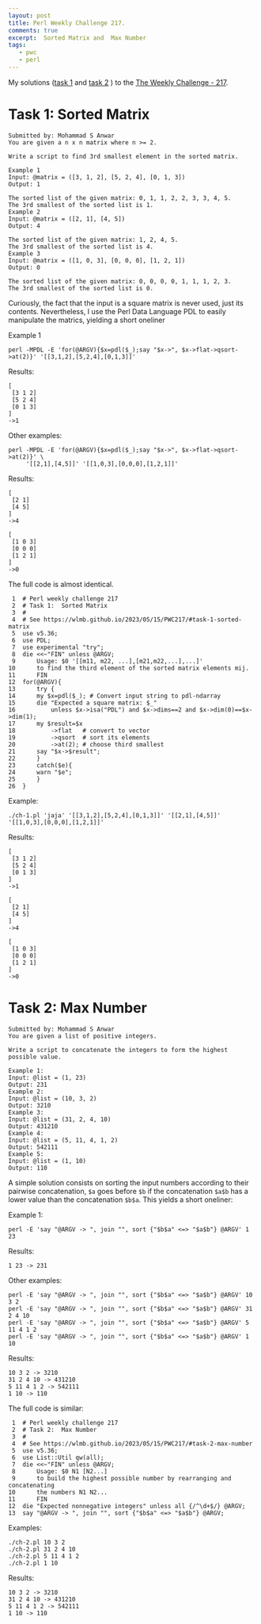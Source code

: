 ```yaml
---
layout: post
title: Perl Weekly Challenge 217.
comments: true
excerpt:  Sorted Matrix and  Max Number
tags:
   - pwc
   - perl
---
```


My solutions
([task 1](https://github.com/wlmb/perlweeklychallenge-club/blob/master/challenge-217/wlmb/perl/ch-1.pl)
and
[task 2](https://github.com/wlmb/perlweeklychallenge-club/blob/master/challenge-217/wlmb/perl/ch-2.pl)
)
to the  [The Weekly Challenge - 217](https://theweeklychallenge.org/blog/perl-weekly-challenge-217).


# Task 1: Sorted Matrix

    Submitted by: Mohammad S Anwar
    You are given a n x n matrix where n >= 2.

    Write a script to find 3rd smallest element in the sorted matrix.

    Example 1
    Input: @matrix = ([3, 1, 2], [5, 2, 4], [0, 1, 3])
    Output: 1

    The sorted list of the given matrix: 0, 1, 1, 2, 2, 3, 3, 4, 5.
    The 3rd smallest of the sorted list is 1.
    Example 2
    Input: @matrix = ([2, 1], [4, 5])
    Output: 4

    The sorted list of the given matrix: 1, 2, 4, 5.
    The 3rd smallest of the sorted list is 4.
    Example 3
    Input: @matrix = ([1, 0, 3], [0, 0, 0], [1, 2, 1])
    Output: 0

    The sorted list of the given matrix: 0, 0, 0, 0, 1, 1, 1, 2, 3.
    The 3rd smallest of the sorted list is 0.

Curiously, the fact that the input is a square matrix is never used, just its
contents. Nevertheless, I use the Perl Data Language PDL to easily
manipulate the matrics, yielding a short oneliner

Example 1

    perl -MPDL -E 'for(@ARGV){$x=pdl($_);say "$x->", $x->flat->qsort->at(2)}' '[[3,1,2],[5,2,4],[0,1,3]]'

Results:


    [
     [3 1 2]
     [5 2 4]
     [0 1 3]
    ]
    ->1

Other examples:

    perl -MPDL -E 'for(@ARGV){$x=pdl($_);say "$x->", $x->flat->qsort->at(2)}' \
         '[[2,1],[4,5]]' '[[1,0,3],[0,0,0],[1,2,1]]'

Results:


    [
     [2 1]
     [4 5]
    ]
    ->4

    [
     [1 0 3]
     [0 0 0]
     [1 2 1]
    ]
    ->0

The full code is almost identical.

     1  # Perl weekly challenge 217
     2  # Task 1:  Sorted Matrix
     3  #
     4  # See https://wlmb.github.io/2023/05/15/PWC217/#task-1-sorted-matrix
     5  use v5.36;
     6  use PDL;
     7  use experimental "try";
     8  die <<~"FIN" unless @ARGV;
     9      Usage: $0 '[[m11, m22, ...],[m21,m22,...],...]'
    10      to find the third element of the sorted matrix elements mij.
    11      FIN
    12  for(@ARGV){
    13      try {
    14  	my $x=pdl($_); # Convert input string to pdl-ndarray
    15  	die "Expected a square matrix: $_"
    16  	    unless $x->isa("PDL") and $x->dims==2 and $x->dim(0)==$x->dim(1);
    17  	my $result=$x
    18  	    ->flat   # convert to vector
    19  	    ->qsort  # sort its elements
    20  	    ->at(2); # choose third smallest
    21  	say "$x->$result";
    22      }
    23      catch($e){
    24  	warn "$e";
    25      }
    26  }

Example:

    ./ch-1.pl 'jaja' '[[3,1,2],[5,2,4],[0,1,3]]' '[[2,1],[4,5]]' '[[1,0,3],[0,0,0],[1,2,1]]'

Results:


    [
     [3 1 2]
     [5 2 4]
     [0 1 3]
    ]
    ->1

    [
     [2 1]
     [4 5]
    ]
    ->4

    [
     [1 0 3]
     [0 0 0]
     [1 2 1]
    ]
    ->0


# Task 2: Max Number

    Submitted by: Mohammad S Anwar
    You are given a list of positive integers.

    Write a script to concatenate the integers to form the highest possible value.

    Example 1:
    Input: @list = (1, 23)
    Output: 231
    Example 2:
    Input: @list = (10, 3, 2)
    Output: 3210
    Example 3:
    Input: @list = (31, 2, 4, 10)
    Output: 431210
    Example 4:
    Input: @list = (5, 11, 4, 1, 2)
    Output: 542111
    Example 5:
    Input: @list = (1, 10)
    Output: 110

A simple solution consists on sorting the input numbers according to
their pairwise concatenation, `$a` goes before `$b` if the
concatenation `$a$b` has a lower value than the concatenation
`$b$a`. This yields a short oneliner:

Example 1:

    perl -E 'say "@ARGV -> ", join "", sort {"$b$a" <=> "$a$b"} @ARGV' 1 23

Results:

    1 23 -> 231

Other examples:

    perl -E 'say "@ARGV -> ", join "", sort {"$b$a" <=> "$a$b"} @ARGV' 10 3 2
    perl -E 'say "@ARGV -> ", join "", sort {"$b$a" <=> "$a$b"} @ARGV' 31 2 4 10
    perl -E 'say "@ARGV -> ", join "", sort {"$b$a" <=> "$a$b"} @ARGV' 5 11 4 1 2
    perl -E 'say "@ARGV -> ", join "", sort {"$b$a" <=> "$a$b"} @ARGV' 1 10

Results:

    10 3 2 -> 3210
    31 2 4 10 -> 431210
    5 11 4 1 2 -> 542111
    1 10 -> 110

The full code is similar:

     1  # Perl weekly challenge 217
     2  # Task 2:  Max Number
     3  #
     4  # See https://wlmb.github.io/2023/05/15/PWC217/#task-2-max-number
     5  use v5.36;
     6  use List::Util qw(all);
     7  die <<~"FIN" unless @ARGV;
     8      Usage: $0 N1 [N2...]
     9      to build the highest possible number by rearranging and concatenating
    10      the numbers N1 N2...
    11      FIN
    12  die "Expected nonnegative integers" unless all {/^\d+$/} @ARGV;
    13  say "@ARGV -> ", join "", sort {"$b$a" <=> "$a$b"} @ARGV;

Examples:

    ./ch-2.pl 10 3 2
    ./ch-2.pl 31 2 4 10
    ./ch-2.pl 5 11 4 1 2
    ./ch-2.pl 1 10

Results:

    10 3 2 -> 3210
    31 2 4 10 -> 431210
    5 11 4 1 2 -> 542111
    1 10 -> 110
